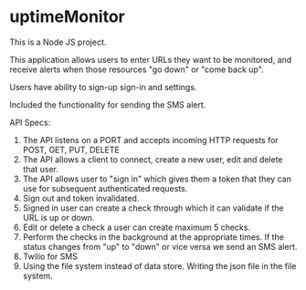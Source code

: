# uptimeMonitor

This is a Node JS project.

This application allows users to enter URLs they want to be monitored, and receive alerts when those resources "go down" or "come back up".

Users have ability to sign-up sign-in and settings.

Included the functionality for sending the SMS alert.

API Specs:
1. The API listens on a PORT and accepts incoming HTTP requests for POST, GET, PUT, DELETE
2. The API allows a client to connect, create a new user, edit and delete that user.
3. The API allows user to "sign in" which gives them a token that they can use for subsequent authenticated requests.
4. Sign out and token invalidated.
5. Signed in user can create a check through which it can validate if the URL is up or down.
6. Edit or delete a check a user can create maximum 5 checks.
7. Perform the checks in the background at the appropriate times. If the status changes from "up" to "down" or vice versa we send an SMS alert.
8. Twilio for SMS
9. Using the file system instead of data store. Writing the json file in the file system.
